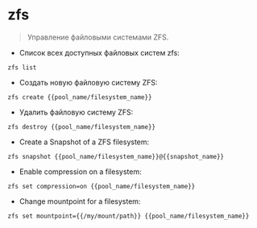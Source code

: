 # zfs

> Управление файловыми системами ZFS.

- Список всех доступных файловых систем zfs:

`zfs list`

- Создать новую файловую систему ZFS:

`zfs create {{pool_name/filesystem_name}}`

- Удалить файловую систему ZFS:

`zfs destroy {{pool_name/filesystem_name}}`

- Create a Snapshot of a ZFS filesystem:

`zfs snapshot {{pool_name/filesystem_name}}@{{snapshot_name}}`

- Enable compression on a filesystem:

`zfs set compression=on {{pool_name/filesystem_name}}`

- Change mountpoint for a filesystem:

`zfs set mountpoint={{/my/mount/path}} {{pool_name/filesystem_name}}`
